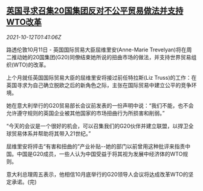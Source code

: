 <!--1634004062000-->
[英国寻求召集20国集团反对不公平贸易做法并支持WTO改革](https://cn.reuters.com/article/uk-g2o-trade-wto-reform-1012-idCNKBS2H2031)
------

<div><i>2021-10-12T01:41:06Z</i></div><p>路透伦敦10月11日 - 英国国际贸易大臣屈维里安(Anne-Marie Trevelyan)将在周二推动她的20国集团(G20)同僚结束她所说的扭曲市场的做法，并支持世界贸易组织(WTO)的改革。</p><p>上个月就任英国国际贸易大臣的屈维里安将接过前任特拉斯(Liz Truss)的工作：在英国寻求为自己确立脱欧之后的新角色之际，主张在国际贸易中建立公平的竞争环境。</p><p>她在意大利举行的G20贸易部长会议前发表的一份声明中说：“我们不能，也不会允许遵守规则的英国企业被其他国家的市场扭曲行为所损害和削弱。”</p><p>“今天的会议是一个很好的机会，可以召集我们的G20伙伴并建立联盟，以捍卫全球贸易体系并帮助将其带入21世纪。”</p><p>屈维里安将抨击“有害和扭曲的”产业补贴--她的部门以前曾用这种批评来指责中国。中国是G20成员，一些人认为中国受益于将其视为发展中经济体的WTO规则。</p><p>意大利总理周五表示，他相信10月底举行的G20领导人会议将达成改革WTO的坚定承诺。(完)</p>
